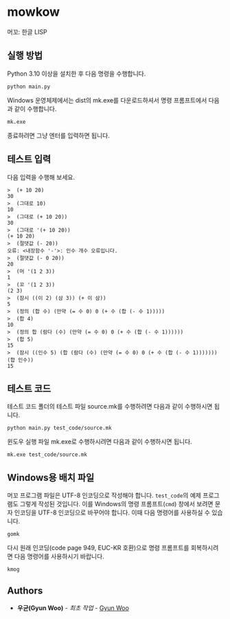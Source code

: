 # mowkow
머꼬: 한글 LISP

## 실행 방법
Python 3.10 이상을 설치한 후 다음 명령을 수행합니다.
```
python main.py
```
Windows 운영체제에서는 dist의 mk.exe를 다운로드하셔서 명령 프롬프트에서 다음과 같이 수행합니다.
```
mk.exe
```

종료하려면 그냥 엔터를 입력하면 됩니다.

## 테스트 입력

다음 입력을 수행해 보세요.

```
>  (+ 10 20)
30
>  (그대로 10)
10
>  (그대로 (+ 10 20))
30
>  (그대로 '(+ 10 20))
(+ 10 20)
>  (절댓값 (- 20))
오류: <내장함수 '-'>: 인수 개수 오류입니다.
>  (절댓값 (- 0 20))
20
>  (머 '(1 2 3))
1
>  (꼬 '(1 2 3))
(2 3)
>  (잠시 ((이 2) (삼 3)) (+ 이 삼))
5
>  (정의 (합 수) (만약 (= 수 0) 0 (+ 수 (합 (- 수 1)))))
>  (합 4)
10
>  (정의 합 (람다 (수) (만약 (= 수 0) 0 (+ 수 (합 (- 수 1))))))
>  (합 5)
15
>  (잠시 ((인수 5) (합 (람다 (수) (만약 (= 수 0) 0 (+ 수 (합 (- 수 1))))))) (합 인수))
15
```

## 테스트 코드

테스트 코드 폴더의 테스트 파일 source.mk를 수행하려면 다음과 같이 수행하시면 됩니다.

```
python main.py test_code/source.mk
```

윈도우 실행 파일 mk.exe로 수행하시려면 다음과 같이 수행하시면 됩니다.
```
mk.exe test_code/source.mk
```

## Windows용 배치 파일

머꼬 프로그램 파일은 UTF-8 인코딩으로 작성해야 합니다.
`test_code`의 예제 프로그램도 그렇게 작성된 것입니다.
이를 Windows의 명령 프롬프트(`cmd`) 창에서 보려면 문자 인코딩을 UTF-8 인코딩으로 바꾸어야 합니다.
이때 다음 명령어를 사용하실 수 있습니다.

```
gomk
```

다시 원래 인코딩(code page 949, EUC-KR 호환)으로 명령 프롬프트를 회복하시려면 다음 명령어를 사용하시기 바랍니다.

```
kmog
```

## Authors

* **우균(Gyun Woo)** - *최초 작업* - [Gyun Woo](https://github.com/woogyun)


